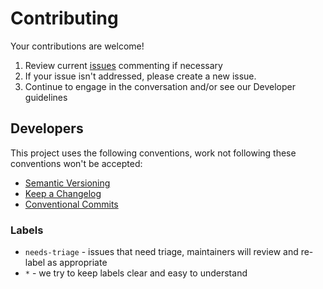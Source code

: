 # Contributing

Your contributions are welcome!

1. Review current [issues](https://github.com/defenseunicorns/baffles-infra/issues) commenting if necessary
2. If your issue isn't addressed, please create a new issue.
3. Continue to engage in the conversation and/or see our Developer guidelines

## Developers

This project uses the following conventions, work not following these conventions won't be accepted:

* [Semantic Versioning](https://semver.org/)
* [Keep a Changelog](https://keepachangelog.com/)
* [Conventional Commits](https://www.conventionalcommits.org/)

### Labels

* `needs-triage` - issues that need triage, maintainers will review and re-label as appropriate
* `*` - we try to keep labels clear and easy to understand
